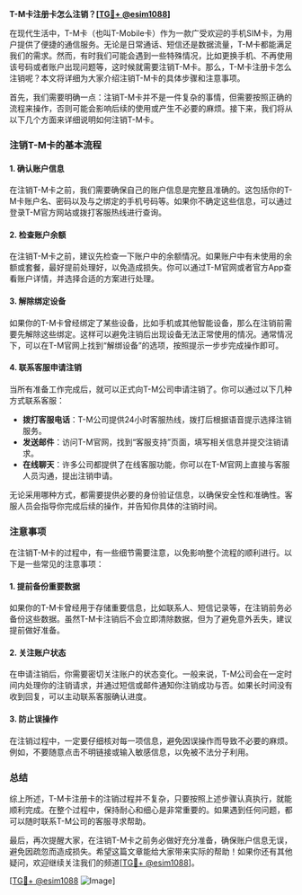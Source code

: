 **T-M卡注册卡怎么注销？[[TG💪+ @esim1088](https://t.me/s/esim1088)]**

在现代生活中，T-M卡（也叫T-Mobile卡）作为一款广受欢迎的手机SIM卡，为用户提供了便捷的通信服务。无论是日常通话、短信还是数据流量，T-M卡都能满足我们的需求。然而，有时我们可能会遇到一些特殊情况，比如更换手机、不再使用该号码或者账户出现问题等，这时候就需要注销T-M卡。那么，T-M卡注册卡怎么注销呢？本文将详细为大家介绍注销T-M卡的具体步骤和注意事项。

首先，我们需要明确一点：注销T-M卡并不是一件复杂的事情，但需要按照正确的流程来操作，否则可能会影响后续的使用或产生不必要的麻烦。接下来，我们将从以下几个方面来详细说明如何注销T-M卡。

### 注销T-M卡的基本流程

#### 1. 确认账户信息
在注销T-M卡之前，我们需要确保自己的账户信息是完整且准确的。这包括你的T-M卡账户名、密码以及与之绑定的手机号码等。如果你不确定这些信息，可以通过登录T-M官方网站或拨打客服热线进行查询。

#### 2. 检查账户余额
在注销T-M卡之前，建议先检查一下账户中的余额情况。如果账户中有未使用的余额或套餐，最好提前处理好，以免造成损失。你可以通过T-M官网或者官方App查看账户详情，并选择合适的方案进行处理。

#### 3. 解除绑定设备
如果你的T-M卡曾经绑定了某些设备，比如手机或其他智能设备，那么在注销前需要先解除这些绑定。这样可以避免注销后出现设备无法正常使用的情况。通常情况下，可以在T-M官网上找到“解绑设备”的选项，按照提示一步步完成操作即可。

#### 4. 联系客服申请注销
当所有准备工作完成后，就可以正式向T-M公司申请注销了。你可以通过以下几种方式联系客服：

- **拨打客服电话**：T-M公司提供24小时客服热线，拨打后根据语音提示选择注销服务。
- **发送邮件**：访问T-M官网，找到“客服支持”页面，填写相关信息并提交注销请求。
- **在线聊天**：许多公司都提供了在线客服功能，你可以在T-M官网上直接与客服人员沟通，提出注销申请。

无论采用哪种方式，都需要提供必要的身份验证信息，以确保安全性和准确性。客服人员会指导你完成后续的操作，并告知你具体的注销时间。

### 注意事项

在注销T-M卡的过程中，有一些细节需要注意，以免影响整个流程的顺利进行。以下是一些常见的注意事项：

#### 1. 提前备份重要数据
如果你的T-M卡曾经用于存储重要信息，比如联系人、短信记录等，在注销前务必备份这些数据。虽然T-M卡注销后不会立即清除数据，但为了避免意外丢失，建议提前做好准备。

#### 2. 关注账户状态
在申请注销后，你需要密切关注账户的状态变化。一般来说，T-M公司会在一定时间内处理你的注销请求，并通过短信或邮件通知你注销成功与否。如果长时间没有收到回复，可以主动联系客服确认进度。

#### 3. 防止误操作
在注销过程中，一定要仔细核对每一项信息，避免因误操作而导致不必要的麻烦。例如，不要随意点击不明链接或输入敏感信息，以免被不法分子利用。

### 总结

综上所述，T-M卡注册卡的注销过程并不复杂，只要按照上述步骤认真执行，就能顺利完成。在整个过程中，保持耐心和细心是非常重要的。如果遇到任何问题，都可以随时联系T-M公司的客服寻求帮助。

最后，再次提醒大家，在注销T-M卡之前务必做好充分准备，确保账户信息无误，避免因疏忽而造成损失。希望这篇文章能给大家带来实际的帮助！如果你还有其他疑问，欢迎继续关注我们的频道[[TG💪+ @esim1088](https://t.me/s/esim1088)]。

[[TG💪+ @esim1088](https://t.me/s/esim1088) ![Image](https://i.postimg.cc/4NQfJmqS/Snipaste-2025-05-13-00-14-12.png)]